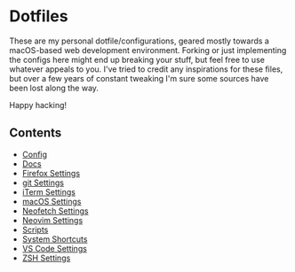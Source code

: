 # Dotfiles

These are my personal dotfile/configurations, geared mostly towards a macOS-based web development environment. Forking or just implementing the configs here might end up breaking your stuff, but feel free to use whatever appeals to you. I've tried to credit any inspirations for these files, but over a few years of constant tweaking I'm sure some sources have been lost along the way.

Happy hacking!

## Contents

- [Config](./config/)
- [Docs](./docs/)
- [Firefox Settings](./Firefox/)
- [git Settings](./git/)
- [iTerm Settings](./iTerm/)
- [macOS Settings](./macOS/)
- [Neofetch Settings](./neofetch/)
- [Neovim Settings](./nvim/)
- [Scripts](./Scripts/)
- [System Shortcuts](./SystemShortcuts/)
- [VS Code Settings](./vscode/)
- [ZSH Settings](./zsh/)
